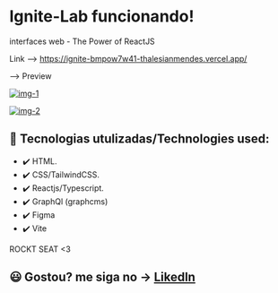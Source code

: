 # Ignite-Lab funcionando!
interfaces web - The Power of ReactJS

Link --> https://ignite-bmpow7w41-thalesianmendes.vercel.app/

--> Preview


[![img-1](https://user-images.githubusercontent.com/97729476/177457898-b19bafd5-cea1-40ba-ae55-bdfac30dc195.png)
](url)

[![img-2](https://user-images.githubusercontent.com/97729476/177457972-10d7ede6-a3f5-4a28-bf14-e29bd65ba8a8.png)
](url)

 
## 🚀 Tecnologias utulizadas/Technologies used:
- ✔️ HTML.
- ✔️ CSS/TailwindCSS.
- ✔️ Reactjs/Typescript.
- ✔️ GraphQl (graphcms)
- ✔️ Figma
- ✔️ Vite

ROCKT SEAT <3 
## 😃 Gostou? me siga no -> [Likedln](https://www.linkedin.com/in/thales-ian-carlesso-975014214/)
